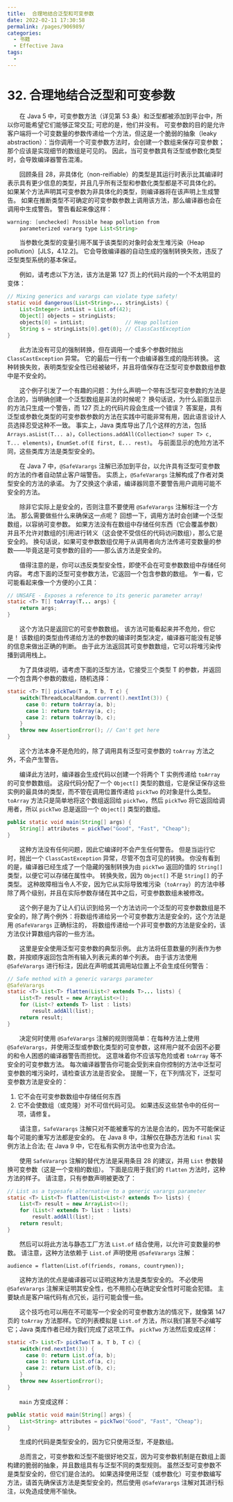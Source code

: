 ```yaml
---
title:  合理地结合泛型和可变参数
date: 2022-02-11 17:30:58
permalink: /pages/906989/
categories:
  - 书籍
  - Effective Java
tags:
  - 
---
```

# 32. 合理地结合泛型和可变参数

　　在 Java 5 中，可变参数方法（详见第 53 条）和泛型都被添加到平台中，所以你可能希望它们能够正常交互; 可悲的是，他们并没有。 可变参数的目的是允许客户端将一个可变数量的参数传递给一个方法，但这是一个脆弱的抽象（leaky abstraction）：当你调用一个可变参数方法时，会创建一个数组来保存可变参数；那个应该是实现细节的数组是可见的。 因此，当可变参数具有泛型或参数化类型时，会导致编译器警告混淆。

　　回顾条目 28，非具体化（non-reifiable）的类型是其运行时表示比其编译时表示具有更少信息的类型，并且几乎所有泛型和参数化类型都是不可具体化的。 如果某个方法声明其可变参数为非具体化的类型，则编译器将在该声明上生成警告。 如果在推断类型不可确定的可变参数参数上调用该方法，那么编译器也会在调用中生成警告。 警告看起来像这样：


```java
warning: [unchecked] Possible heap pollution from
    parameterized vararg type List<String>
```

　　当参数化类型的变量引用不属于该类型的对象时会发生堆污染（Heap pollution）[JLS，4.12.2]。 它会导致编译器的自动生成的强制转换失败，违反了泛型类型系统的基本保证。

　　例如，请考虑以下方法，该方法是第 127 页上的代码片段的一个不太明显的变体：

```java
// Mixing generics and varargs can violate type safety!
static void dangerous(List<String>... stringLists) {
    List<Integer> intList = List.of(42);
    Object[] objects = stringLists;
    objects[0] = intList;             // Heap pollution
    String s = stringLists[0].get(0); // ClassCastException
}
```

　　此方法没有可见的强制转换，但在调用一个或多个参数时抛出 `ClassCastException` 异常。 它的最后一行有一个由编译器生成的隐形转换。 这种转换失败，表明类型安全性已经被破坏，并且将值保存在泛型可变参数数组参数中是不安全的。

　　这个例子引发了一个有趣的问题：为什么声明一个带有泛型可变参数的方法是合法的，当明确创建一个泛型数组是非法的时候呢？ 换句话说，为什么前面显示的方法只生成一个警告，而 127 页上的代码片段会生成一个错误？ 答案是，具有泛型或参数化类型的可变参数参数的方法在实践中可能非常有用，因此语言设计人员选择忍受这种不一致。 事实上，Java 类库导出了几个这样的方法，包括 `Arrays.asList(T... a)`，`Collections.addAll(Collection<? super T> c, T... elements)`，`EnumSet.of(E first, E... rest)`。 与前面显示的危险方法不同，这些类库方法是类型安全的。

　　在 Java 7 中，`@SafeVarargs` 注解已添加到平台，以允许具有泛型可变参数的方法的作者自动禁止客户端警告。 实质上，`@SafeVarargs` 注解构成了作者对类型安全的方法的承诺。 为了交换这个承诺，编译器同意不要警告用户调用可能不安全的方法。

　　除非它实际上是安全的，否则注意不要使用 `@SafeVarargs` 注解标注一个方法。 那么需要做些什么来确保这一点呢？ 回想一下，调用方法时会创建一个泛型数组，以容纳可变参数。 如果方法没有在数组中存储任何东西（它会覆盖参数）并且不允许对数组的引用进行转义（这会使不受信任的代码访问数组），那么它是安全的。 换句话说，如果可变参数数组仅用于从调用者向方法传递可变数量的参数——毕竟这是可变参数的目的——那么该方法是安全的。

　　值得注意的是，你可以违反类型安全性，即使不会在可变参数数组中存储任何内容。 考虑下面的泛型可变参数方法，它返回一个包含参数的数组。 乍一看，它可能看起来像一个方便的小工具：


```java
// UNSAFE - Exposes a reference to its generic parameter array!
static <T> T[] toArray(T... args) {
    return args;
}
```

　　这个方法只是返回它的可变参数数组。 该方法可能看起来并不危险，但它是！ 该数组的类型由传递给方法的参数的编译时类型决定，编译器可能没有足够的信息来做出正确的判断。 由于此方法返回其可变参数数组，它可以将堆污染传播到调用栈上。

　　为了具体说明，请考虑下面的泛型方法，它接受三个类型 T 的参数，并返回一个包含两个参数的数组，随机选择：

```java
static <T> T[] pickTwo(T a, T b, T c) {
    switch(ThreadLocalRandom.current().nextInt(3)) {
      case 0: return toArray(a, b);
      case 1: return toArray(a, c);
      case 2: return toArray(b, c);
    }
    throw new AssertionError(); // Can't get here
}
```

　　这个方法本身不是危险的，除了调用具有泛型可变参数的 `toArray` 方法之外，不会产生警告。

　　编译此方法时，编译器会生成代码以创建一个将两个 T 实例传递给 `toArray` 的可变参数数组。 这段代码分配了一个 `Object[]` 类型的数组，它是保证保存这些实例的最具体的类型，而不管在调用位置传递给 `pickTwo` 的对象是什么类型。 `toArray` 方法只是简单地将这个数组返回给 `pickTwo`，然后 `pickTwo` 将它返回给调用者，所以 `pickTwo` 总是返回一个 `Object[]` 类型的数组。

```java
public static void main(String[] args) {
    String[] attributes = pickTwo("Good", "Fast", "Cheap");
}
```

　　这种方法没有任何问题，因此它编译时不会产生任何警告。 但是当运行它时，抛出一个 `ClassCastException` 异常，尽管不包含可见的转换。 你没有看到的是，编译器已经生成了一个隐藏的强制转换为由 `pickTwo` 返回的值的 `String[]` 类型，以便它可以存储在属性中。 转换失败，因为 `Object[]` 不是 `String[]` 的子类型。 这种故障相当令人不安，因为它从实际导致堆污染（`toArray`）的方法中移除了两个级别，并且在实际参数存储在其中之后，可变参数数组未被修改。

　　这个例子是为了让人们认识到给另一个方法访问一个泛型的可变参数数组是不安全的，除了两个例外：将数组传递给另一个可变参数方法是安全的，这个方法是用 `@SafeVarargs` 正确标注的， 将数组传递给一个非可变参数的方法是安全的，该方法仅计算数组内容的一些方法。

　　这里是安全使用泛型可变参数的典型示例。 此方法将任意数量的列表作为参数，并按顺序返回包含所有输入列表元素的单个列表。 由于该方法使用 `@SafeVarargs` 进行标注，因此在声明或其调用站位置上不会生成任何警告：


```java
// Safe method with a generic varargs parameter
@SafeVarargs
static <T> List<T> flatten(List<? extends T>... lists) {
    List<T> result = new ArrayList<>();
    for (List<? extends T> list : lists)
        result.addAll(list);
    return result;
}
```

　　决定何时使用 `@SafeVarargs` 注解的规则很简单：在每种方法上使用 `@SafeVarargs`，并使用泛型或参数化类型的可变参数，这样用户就不会因不必要的和令人困惑的编译器警告而担忧。 这意味着你不应该写危险或者 `toArray` 等不安全的可变参数方法。 每次编译器警告你可能会受到来自你控制的方法中泛型可变参数的堆污染时，请检查该方法是否安全。 提醒一下，在下列情况下，泛型可变参数方法是安全的：

1. 它不会在可变参数数组中存储任何东西
2. 它不会使数组（或克隆）对不可信代码可见。 如果违反这些禁令中的任何一项，请修复。

　　请注意，`SafeVarargs` 注解只对不能被重写的方法是合法的，因为不可能保证每个可能的重写方法都是安全的。 在 Java 8 中，注解仅在静态方法和 `final` 实例方法上合法; 在 Java 9 中，它在私有实例方法中也变为合法。

　　使用 `SafeVarargs` 注解的替代方法是采用条目 28 的建议，并用 `List` 参数替换可变参数（这是一个变相的数组）。 下面是应用于我们的 `flatten` 方法时，这种方法的样子。 请注意，只有参数声明被更改了：

```java
// List as a typesafe alternative to a generic varargs parameter
static <T> List<T> flatten(List<List<? extends T>> lists) {
    List<T> result = new ArrayList<>();
    for (List<? extends T> list : lists)
        result.addAll(list);
    return result;
}
```

　　然后可以将此方法与静态工厂方法 `List.of` 结合使用，以允许可变数量的参数。 请注意，这种方法依赖于 `List.of` 声明使用 `@SafeVarargs` 注解：

    audience = flatten(List.of(friends, romans, countrymen));

　　这种方法的优点是编译器可以证明这种方法是类型安全的。 不必使用 `@SafeVarargs` 注解来证明其安全性，也不用担心在确定安全性时可能会犯错。 主要缺点是客户端代码有点冗长，运行可能会慢一些。

　　这个技巧也可以用在不可能写一个安全的可变参数方法的情况下，就像第 147 页的 `toArray` 方法那样。它的列表模拟是 `List.of` 方法，所以我们甚至不必编写它；Java 类库作者已经为我们完成了这项工作。 `pickTwo` 方法然后变成这样：


```java
static <T> List<T> pickTwo(T a, T b, T c) {
    switch(rnd.nextInt(3)) {
      case 0: return List.of(a, b);
      case 1: return List.of(a, c);
      case 2: return List.of(b, c);
    }
    throw new AssertionError();
}
```

　　`main` 方变成这样：

```java
public static void main(String[] args) {
    List<String> attributes = pickTwo("Good", "Fast", "Cheap");
}
```

　　生成的代码是类型安全的，因为它只使用泛型，不是数组。

　　总而言之，可变参数和泛型不能很好地交互，因为可变参数机制是在数组上面构建的脆弱的抽象，并且数组具有与泛型不同的类型规则。 虽然泛型可变参数不是类型安全的，但它们是合法的。 如果选择使用泛型（或参数化）可变参数编写方法，请首先确保该方法是类型安全的，然后使用 `@SafeVarargs` 注解对其进行标注，以免造成使用不愉快。





